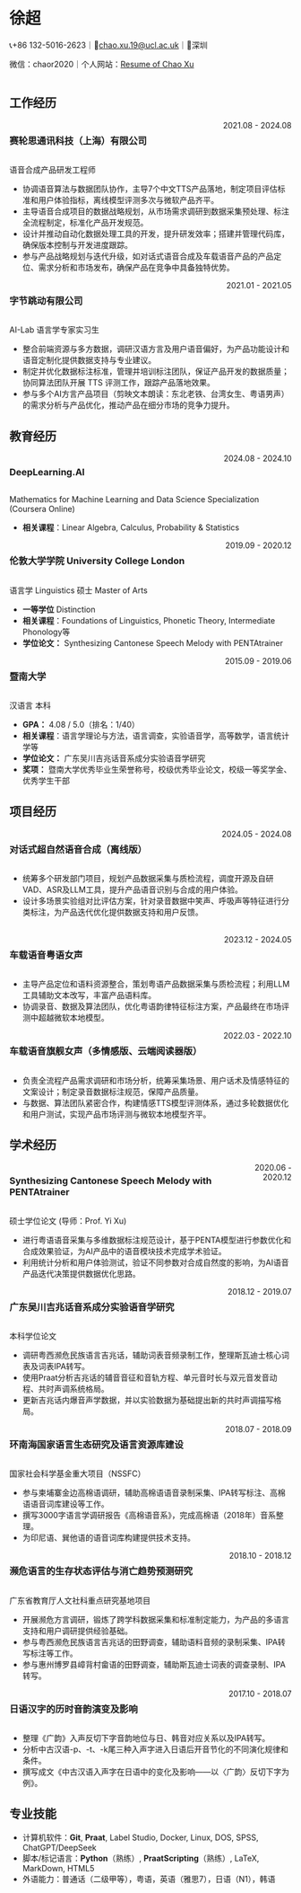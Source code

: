 <div class="header" style="display: flex">
  <div class="info">
    <h1>徐超</h1>
    <p>📞+86 132-5016-2623&#65372;📩<a href="mailto:chao.xu.19@ucl.ac.uk">chao.xu.19@ucl.ac.uk</a>&#65372;📍深圳</p>
    <p>微信：chaor2020&#65372;个人网站：<a href="https://chaoxu2020.github.io/">Resume of Chao Xu</a></p>
  </div>
</div>


## 工作经历

<div style="display: flex; justify-content: space-between;">
    <h3>赛轮思通讯科技（上海）有限公司</h3> <span style="text-align: right">2021.08 - 2024.08</span>
</div>

语音合成产品研发工程师
- 协调语音算法与数据团队协作，主导7个中文TTS产品落地，制定项目评估标准和用户体验指标，离线模型评测多次与微软产品齐平。
- 主导语音合成项目的数据战略规划，从市场需求调研到数据采集预处理、标注全流程制定，标准化产品开发规范。
- 设计并推动自动化数据处理工具的开发，提升研发效率；搭建并管理代码库，确保版本控制与开发进度跟踪。
- 参与产品战略规划与迭代升级，如对话式语音合成及车载语音产品的产品定位、需求分析和市场发布，确保产品在竞争中具备独特优势。

<div style="display: flex; justify-content: space-between;">
    <h3>字节跳动有限公司</h3> <span style="text-align: right">2021.01 - 2021.05</span>
</div>

AI-Lab 语言学专家实习生
- 整合前端资源与多方数据，调研汉语方言及用户语音偏好，为产品功能设计和语音定制化提供数据支持与专业建议。
- 制定并优化数据标注标准，管理并培训标注团队，保证产品开发的数据质量；协同算法团队开展 TTS 评测工作，跟踪产品落地效果。
- 参与多个AI方言产品项目（剪映文本朗读：东北老铁、台湾女生、粤语男声）的需求分析与产品优化，推动产品在细分市场的竞争力提升。

## 教育经历

<div style="display: flex; justify-content: space-between;">
    <h3>DeepLearning.AI</h3> <span style="text-align: right">2024.08 - 2024.10</span>
</div>

Mathematics for Machine Learning and Data Science Specialization (Coursera Online)
- **相关课程**：Linear Algebra, Calculus, Probability & Statistics

<div style="display: flex; justify-content: space-between;">
    <h3>伦敦大学学院 University College London</h3> <span style="text-align: right">2019.09 - 2020.12</span>
</div>

语言学 Linguistics 硕士 Master of Arts

- **一等学位**  Distinction
- **相关课程**：Foundations of Linguistics, Phonetic Theory, Intermediate Phonology等
- **学位论文：** Synthesizing Cantonese Speech Melody with PENTAtrainer

<div style="display: flex; justify-content: space-between;">
    <h3>暨南大学</h3> <span style="text-align: right">2015.09 - 2019.06</span>
</div>

汉语言 本科

- **GPA：** 4.08 / 5.0（排名：1/40）
- **相关课程**：语言学理论与方法，语言调查，实验语音学，高等数学，语言统计学等
- **学位论文：** 广东吴川吉兆话音系成分实验语音学研究
- **奖项：** 暨南大学优秀毕业生荣誉称号，校级优秀毕业论文，校级一等奖学金、优秀学生干部


## 项目经历

<div style="display: flex; justify-content: space-between;">
    <h3>对话式超自然语音合成（离线版）</h3> <span style="text-align: right">2024.05 - 2024.08</span>
</div>

- 统筹多个研发部门项目，规划产品数据采集与质检流程，调度开源及自研VAD、ASR及LLM工具，提升产品语音识别与合成的用户体验。
- 设计多场景实验组对比评估方案，针对录音数据中笑声、呼吸声等特征进行分类标注，为产品迭代优化提供数据支持和用户反馈。

<br>

<div style="display: flex; justify-content: space-between;">
    <h3>车载语音粤语女声</h3> <span style="text-align: right">2023.12 - 2024.05</span>
</div>

- 主导产品定位和语料资源整合，策划粤语产品数据采集与质检流程；利用LLM工具辅助文本改写，丰富产品语料库。
- 协调录音、数据及算法团队，优化粤语韵律特征标注方案，产品最终在市场评测中超越微软本地模型。

<div style="display: flex; justify-content: space-between;">
    <h3>车载语音旗舰女声（多情感版、云端阅读器版）</h3> <span style="text-align: right">2022.03 - 2022.10</span>
</div>

- 负责全流程产品需求调研和市场分析，统筹采集场景、用户话术及情感特征的文案设计；制定录音数据标注规范，保障产品质量。
- 与数据、算法团队紧密合作，构建情感TTS模型评测体系，通过多轮数据优化和用户测试，实现产品市场评测与微软本地模型齐平。



## 学术经历

<div style="display: flex; justify-content: space-between;">
    <h3>Synthesizing Cantonese Speech Melody with PENTAtrainer</h3> <span style="text-align: right">2020.06 - 2020.12</span>
</div>

硕士学位论文 (导师：Prof. Yi Xu)

- 进行粤语语音采集与多维数据标注规范设计，基于PENTA模型进行参数优化和合成效果验证，为AI产品中的语音模块技术完成学术验证。
- 利用统计分析和用户体验测试，验证不同参数对合成自然度的影响，为AI语音产品迭代决策提供数据优化思路。

<div style="display: flex; justify-content: space-between;">
    <h3>广东吴川吉兆话音系成分实验语音学研究</h3> <span style="text-align: right">2018.12 - 2019.07</span>
</div>

本科学位论文

- 调研粤西濒危民族语言吉兆话，辅助词表音频录制工作，整理斯瓦迪士核心词表及词表IPA转写。
- 使用Praat分析吉兆话的辅音音征和音轨方程、单元音时长与双元音发音动程、共时声调系统格局。
- 更新吉兆话内爆音声学数据，并以实验数据为基础提出新的共时声调描写格局。

<div style="display: flex; justify-content: space-between;">
    <h3>环南海国家语言生态研究及语言资源库建设</h3> <span style="text-align: right">2018.07 - 2018.09</span>
</div>

国家社会科学基⾦重⼤项⽬（NSSFC）

- 参与柬埔寨⾦边⾼棉语调研，辅助⾼棉语语⾳录制采集、IPA转写标注、⾼棉语语⾳词库建设等工作。
- 撰写3000字语⾔学调研报告《⾼棉语⾳系》，完成⾼棉语（2018年）⾳系整理。
- 为印尼语、巽他语的语⾳词库构建提供技术⽀持。

<div style="display: flex; justify-content: space-between;">
    <h3>濒危语⾔的⽣存状态评估与消亡趋势预测研究</h3> <span style="text-align: right">2018.10 - 2018.12</span>
</div>

⼴东省教育厅⼈⽂社科重点研究基地项⽬

- 开展濒危方言调研，锻炼了跨学科数据采集和标准制定能力，为产品的多语言支持和用户调研提供经验基础。
- 参与粤西濒危⺠族语⾔吉兆话的田野调查，辅助语料⾳频的录制采集、IPA转写标注等工作。
- 参与惠州博罗县嶂背村畲语的田野调查，辅助斯瓦迪士词表的调查录制、IPA转写。

<div style="display: flex; justify-content: space-between;">
    <h3>⽇语汉字的历时⾳韵演变及影响</h3> <span style="text-align: right">2017.10 - 2018.07</span>
</div>

- 整理《⼴韵》⼊声反切下字⾳韵地位与⽇、韩⾳对应关系以及IPA转写。
- 分析中古汉语-p、-t、-k尾三种入声字进入日语后开音节化的不同演化规律和条件。
- 撰写成文《中古汉语入声字在日语中的变化及影响——以〈广韵〉反切下字为例》。

## 专业技能

- 计算机软件：**Git**, **Praat**, Label Studio, Docker, Linux, DOS, SPSS, ChatGPT/DeepSeek
- 脚本/标记语言：**Python**（熟练）, **PraatScripting**（熟练）, LaTeX, MarkDown, HTML5
- 外语能力：普通话（二级甲等），粤语，英语（雅思7），日语（N1），韩语


